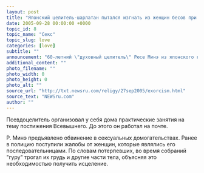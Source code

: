 ```yaml
---
layout: post
title: "Японский целитель-шарлатан пытался изгнать из женщин бесов при помощи секса"
date: 2005-09-28 00:00:00 +0000
topic_id: 8
topic_name: "Секс"
topic_slug: love
categories: [love]
subtitle: ""
announcement: "60-летний \"духовный целитель\" Рюсе Минэ из японского города Утано под предлогом экзорцизма домогался двух женщин, сообщает \"Интерфакс\" со ссылкой на информацию опубликованную газетой \"Mainichi Daily News\"."
additional_content: ""
photo_filename: ""
photo_width: 0
photo_height: 0
photo_alt: ""
source_url: "http://txt.newsru.com/religy/27sep2005/exorcism.html"
source_text: "NEWSru.com"
author: ""
---
```

Псевдоцелитель организовал у себя дома практические занятия на тему постижения Всевышнего. До этого он работал на почте.

Р. Минэ предъявлено обвинение в сексуальных домогательствах. Ранее в полицию поступили жалобы от женщин, которые являлись его последовательницами. По словам потерпевших, во время собраний "гуру" трогал их грудь и другие части тела, объясняя это необходимостью получить исцеление.
